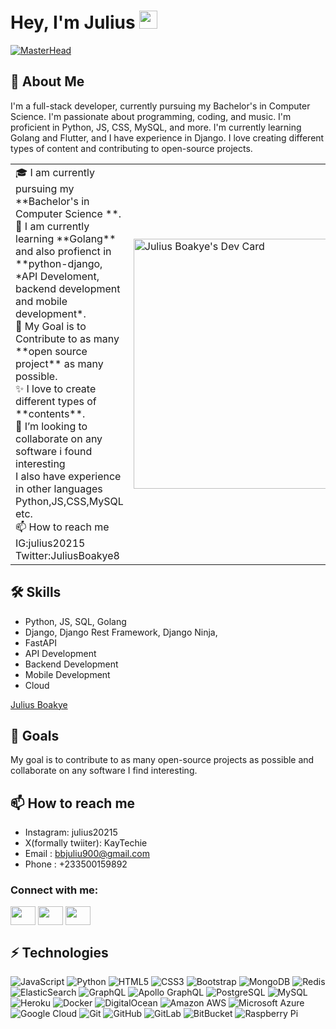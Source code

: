 # Hey, I'm Julius <img src="https://github.com/TheDudeThatCode/TheDudeThatCode/blob/master/Assets/Hi.gif" width="29px">




[![MasterHead](https://i.imgur.com/LnKaN7i.png)](https://github.com/Darkbeast-glitch)


## 🚀 About Me
I'm a full-stack developer, currently pursuing my Bachelor's in Computer Science. I'm passionate about programming, coding, and music. I'm proficient in Python, JS, CSS, MySQL, and more. I'm currently learning Golang and Flutter, and I have experience in Django. I love creating different types of content and contributing to open-source projects.


<!--   <img align="right" alt="Julius" width="400" src="https://external-content.duckduckgo.com/iu/?u=https%3A%2F%2Ftse1.mm.bing.net%2Fth%3Fid%3DOIP.R3MhcXCAuZ5Pozxpi8olPQHaEK%26pid%3DApi&f=1"> 
    - 👋 Hi, I’m @Darkbeast-glitch, you can call me Julius
      - 👀 I’m interested in Programming, Coding, Listening to Music
      - 🌱 I’m currently learning flutter, Go lang,buh my experience is in python 
      - 💞️ I’m looking to collaborate on any software i found interesting 
      - 📫 How to reach me IG:julius20215 Twitter:JuliusBoakye8
      - I am also a full stack developer
      -I have some experience in django
      -I also have experience in other languages Python,JS,CSS,MySQL etc.
      -->


<table>
  <tr>
    <td valign="center">
      🎓 I am currently pursuing my **Bachelor's in Computer Science **.<br/>
      🌱 I am currently learning **Golang** and also profienct in **python-django, *API Develoment, backend development and mobile development*.<br/>
      🎯 My Goal is to Contribute to as many **open source project** as many possible.<br/>
      ✨ I love to create different types of **contents**.<br/>
      💞️ I’m looking to collaborate on any software i found interesting <br/>
      I also have experience in other languages Python,JS,CSS,MySQL etc.<br/>
      📫 How to reach me IG:julius20215 Twitter:JuliusBoakye8
<td >
        <a href="https://app.daily.dev/juliusthecoder"><img src="https://api.daily.dev/devcards/71456c5be13b478baa04a267bad321d4.png?r=ftz" width="400" alt="Julius Boakye's Dev Card"/></a>

</td>
    
  </tr>
 
  </table>



  ## 🛠 Skills
- Python, JS, SQL, Golang
- Django, Django Rest Framework, Django Ninja,
- FastAPI 
- API Development
- Backend Development
- Mobile Development
- Cloud


 <div class="badge-base LI-profile-badge" data-locale="en_US" data-size="medium" data-theme="dark" data-type="VERTICAL" data-vanity="juliusboakye" data-version="v1"><a class="badge-base__link LI-simple-link" href="https://gh.linkedin.com/in/juliusboakye?trk=profile-badge">Julius Boakye</a></div>
              

## 🎯 Goals
My goal is to contribute to as many open-source projects as possible and collaborate on any software I find interesting.

## 📫 How to reach me
- Instagram: julius20215
- X(formally twiiter): KayTechie
- Email : bbjuliu900@gmail.com
- Phone : +233500159892

<!-- 
## 📊 My GitHub Stats

<p align="center">
<img width="40%" src="https://github-readme-stats.vercel.app/api/top-langs?username=Darkbeast-glitch&show_icons=true&theme=dracula&title_color=ff8000&text_color=ffffff&bg_color=6a6a6a&locale=en&layout=compact&hide_border=true" alt="Darkbeast-glitch" /> 
<img width="48%" src="https://github-readme-stats.vercel.app/api?username=Darkbeast-glitch&show_icons=true&theme=dracula&title_color=ff8000&text_color=ffffff&bg_color=6a6a6a&locale=en&hide_border=true" alt="#Darkbeast-glitch" />
<img width="48%" src="https://github-readme-streak-stats.herokuapp.com/?user=Darkbeast-glitch&theme=highcontrast&hide_border=true" alt="#Darkbeast-glitch" />
</p>-->

<!---
Darkbeast-glitch/Darkbeast-glitch is a ✨ special ✨ repository because its `README.md` (this file) appears on your GitHub profile.
You can click the Preview link to take a look at your changes.
--->



<!-- [![Readme Card](https://github-readme-stats.vercel.app/api/pin/?username=Darkbeast-glitch&repo=github-MerchPerchBlog)](https://github.com/Darkbeast-glitch/github-MerchPerchBlog)
 -->




<h3 align="left">Connect with me:</h3>
<p align="left">
<a href="https://twitter.com/MerchPerch_2021" target="blank"><img align="center" src="https://cdn.jsdelivr.net/npm/simple-icons@3.0.1/icons/twitter.svg" alt="" height="30" width="40" /></a>
<a href="your link" target="blank"><img align="center" src="https://cdn.jsdelivr.net/npm/simple-icons@3.0.1/icons/linkedin.svg" alt="" height="30" width="40" /></a>
<a href="https://instagram.com/julius20215" target="blank"><img align="center" src="https://cdn.jsdelivr.net/npm/simple-icons@3.0.1/icons/instagram.svg" alt="" height="30" width="40" /></a>
</p>


<!-- <h3 align="left">Languages and Tools:</h3>
<p align="left"> <a href="https://www.cprogramming.com/" target="_blank"> <img src="https://devicons.github.io/devicon/devicon.git/icons/c/c-original.svg" alt="c" width="40" height="40"/> </a> <a href="https://www.w3schools.com/cpp/" target="_blank"> <img src="https://devicons.github.io/devicon/devicon.git/icons/cplusplus/cplusplus-original.svg" alt="cplusplus" width="40" height="40"/> </a> <a href="https://www.w3schools.com/css/" target="_blank"> <img src="https://devicons.github.io/devicon/devicon.git/icons/css3/css3-original-wordmark.svg" alt="css3" width="40" height="40"/> </a> <a href="https://www.figma.com/" target="_blank"> <img src="https://www.vectorlogo.zone/logos/figma/figma-icon.svg" alt="figma" width="40" height="40"/> </a> <a href="https://flutter.dev" target="_blank"> <img src="https://www.vectorlogo.zone/logos/flutterio/flutterio-icon.svg" alt="flutter" width="40" height="40"/> </a> <a href="https://git-scm.com/" target="_blank"> <img src="https://www.vectorlogo.zone/logos/git-scm/git-scm-icon.svg" alt="git" width="40" height="40"/> </a> <a href="https://www.w3.org/html/" target="_blank"> <img src="https://devicons.github.io/devicon/devicon.git/icons/html5/html5-original-wordmark.svg" alt="html5" width="40" height="40"/> </a> <a href="https://www.linux.org/" target="_blank"> <img src="https://devicons.github.io/devicon/devicon.git/icons/linux/linux-original.svg" alt="linux" width="40" height="40"/> </a> <a href="https://www.photoshop.com/en" target="_blank"> <img src="https://devicons.github.io/devicon/devicon.git/icons/photoshop/photoshop-plain.svg" alt="photoshop" width="40" height="40"/> </a> <a href="https://www.python.org" target="_blank"> <img src="https://png.pngitem.com/pimgs/s/139-1396035_python-logo-lens-flare-python-software-logo-png.png" alt="python" width="40" height="40"/> </a> </p> -->


## ⚡ Technologies

![JavaScript](https://img.shields.io/badge/-JavaScript-black?style=flat-square&logo=javascript)
![Python](https://img.shields.io/badge/-Python-black?style=flat-square&logo=Python)
![HTML5](https://img.shields.io/badge/-HTML5-E34F26?style=flat-square&logo=html5&logoColor=white)
![CSS3](https://img.shields.io/badge/-CSS3-1572B6?style=flat-square&logo=css3)
![Bootstrap](https://img.shields.io/badge/-Bootstrap-563D7C?style=flat-square&logo=bootstrap)
![MongoDB](https://img.shields.io/badge/-MongoDB-black?style=flat-square&logo=mongodb)
![Redis](https://img.shields.io/badge/-Redis-black?style=flat-square&logo=Redis)
![ElasticSearch](https://img.shields.io/badge/-ElasticSearch-005571?style=flat-square&logo=elasticsearch)
![GraphQL](https://img.shields.io/badge/-GraphQL-E10098?style=flat-square&logo=graphql)
![Apollo GraphQL](https://img.shields.io/badge/-Apollo%20GraphQL-311C87?style=flat-square&logo=apollo-graphql)
![PostgreSQL](https://img.shields.io/badge/-PostgreSQL-336791?style=flat-square&logo=postgresql)
![MySQL](https://img.shields.io/badge/-MySQL-black?style=flat-square&logo=mysql)
![Heroku](https://img.shields.io/badge/-Heroku-430098?style=flat-square&logo=heroku)
![Docker](https://img.shields.io/badge/-Docker-black?style=flat-square&logo=docker)
![DigitalOcean](https://img.shields.io/badge/-Digital%20Ocean-darkblue?style=flat-square&logo=digitalocean)
![Amazon AWS](https://img.shields.io/badge/Amazon%20AWS-232F3E?style=flat-square&logo=amazon-aws)
![Microsoft Azure](https://img.shields.io/badge/Microsoft%20Azure-232F7E?style=flat-square&logo=microsoft-azure)
![Google Cloud](https://img.shields.io/badge/Google%20Cloud-black?style=flat-square&logo=google-cloud)
![Git](https://img.shields.io/badge/-Git-black?style=flat-square&logo=git)
![GitHub](https://img.shields.io/badge/-GitHub-181717?style=flat-square&logo=github)
![GitLab](https://img.shields.io/badge/-GitLab-FCA121?style=flat-square&logo=gitlab)
![BitBucket](https://img.shields.io/badge/-BitBucket-darkblue?style=flat-square&logo=bitbucket)
![Raspberry Pi](https://img.shields.io/badge/-Raspberry%20Pi-C51A4A?style=flat-square&logo=Raspberry-Pi)



